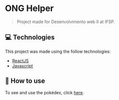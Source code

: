 # ONG Helper

> Project made for Desenvolvimento web II at IFSP. 


## :computer: Technologies
This project was made using the follow technologies:

* [ReactJS](https://developer.mozilla.org/pt-BR/docs/Web/HTML/HTML5)
* [Javascript](https://developer.mozilla.org/pt-BR/docs/Web/JavaScript)

## :construction_worker: How to use

To see and use the pokédex, click [here](https://bis-pcg-pokedex.netlify.app/).
